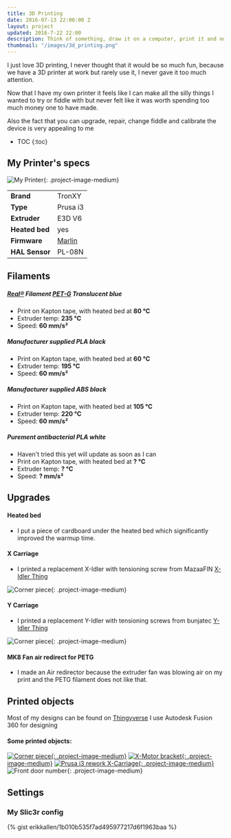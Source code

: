 ```yaml
---
title: 3D Printing
date: 2016-07-13 22:00:00 Z
layout: project
updated: 2016-7-22 22:00
description: Think of something, draw it on a computer, print it and now it exists
thumbnail: "/images/3d_printing.png"
---
```


I just love 3D printing, I never thought that it would be so much fun, because we have a 3D printer at work but rarely use it, I never gave it too much attention.

Now that I have my own printer it feels like I can make all the silly things I wanted to try or fiddle with but never felt like it was worth spending too much money one to have made.

Also the fact that you can upgrade, repair, change fiddle and calibrate the device is very appealing to me

* TOC
{:toc}

## My Printer's specs

![My Printer](3d_printer_e3d.jpg){: .project-image-medium}

|||
|------------------|--------------|
| **Brand**        | TronXY       |
| **Type**         | Prusa i3     |
| **Extruder**     | E3D V6       |
| **Heated bed**   | yes          |
| **Firmware**     | [Marlin](https://github.com/erikkallen/Marlin_tronxy)    |
| **HAL Sensor**   | PL-08N       |


## Filaments

##### [Real&reg;](http://real-filament.com) Filament [PET-G](http://real-filament.com/pages/product-details?id=2) Translucent blue

* Print on Kapton tape, with heated bed at **80 &deg;C**
* Extruder temp: **235 &deg;C**
* Speed: **60 mm/s&sup2;**

##### Manufacturer supplied PLA black

* Print on Kapton tape, with heated bed at **60 &deg;C**
* Extruder temp: **195 &deg;C**
* Speed: **60 mm/s&sup2;**

##### Manufacturer supplied ABS black

* Print on Kapton tape, with heated bed at **105 &deg;C**
* Extruder temp: **220 &deg;C**
* Speed: **60 mm/s&sup2;**

##### Purement antibacterial PLA white

* Haven't tried this yet will update as soon as I can
* Print on Kapton tape, with heated bed at **? &deg;C**
* Extruder temp: **? &deg;C**
* Speed: **? mm/s&sup2;**

## Upgrades

#### Heated bed

* I put a piece of cardboard under the heated bed which significantly improved the warmup time.

#### X Carriage

* I printed a replacement X-Idler with tensioning screw from MazaaFIN [X-Idler Thing](http://www.thingiverse.com/thing:1103976)

![Corner piece](x_idler.jpg){: .project-image-medium}


#### Y Carriage

* I printed a replacement Y-Idler with tensioning screws from bunjatec [Y-Idler Thing](http://www.thingiverse.com/thing:1298757)

![Corner piece](y_idler.jpg){: .project-image-medium}

#### MK8 Fan air redirect for PETG

* I made an Air redirector because the extruder fan was blowing air on my print and the PETG filament does not like that.


## Printed objects

Most of my designs can be found on [Thingyverse](http://www.thingiverse.com/erikkallen/designs)
I use Autodesk Fusion 360 for designing

#### Some printed objects:

[![Corner piece](corner_piece.jpg){: .project-image-medium}](http://www.thingiverse.com/thing:38277)
[![X-Motor bracket](prusa_x_motor_bracket.jpg){: .project-image-medium}](http://www.thingiverse.com/thing:1103976)
[![Prusa i3 rework X-Carriage](prusa_rework_x_carriage.jpg){: .project-image-medium}](http://www.thingiverse.com/thing:119616)
![Front door number](front_door_number.jpg){: .project-image-medium}

## Settings

### My Slic3r config
<style type="text/css">
  .gist-file
  .gist-data {max-height: 500px;}
</style>
{% gist erikkallen/1b010b535f7ad495977217d6f1963baa %}
